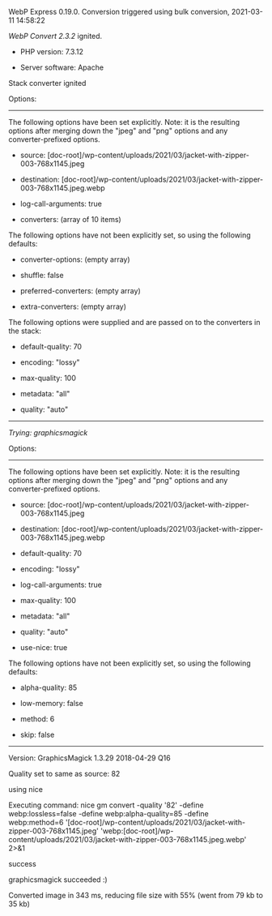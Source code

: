 WebP Express 0.19.0. Conversion triggered using bulk conversion, 2021-03-11 14:58:22

*WebP Convert 2.3.2*  ignited.
- PHP version: 7.3.12
- Server software: Apache

Stack converter ignited

Options:
------------
The following options have been set explicitly. Note: it is the resulting options after merging down the "jpeg" and "png" options and any converter-prefixed options.
- source: [doc-root]/wp-content/uploads/2021/03/jacket-with-zipper-003-768x1145.jpeg
- destination: [doc-root]/wp-content/uploads/2021/03/jacket-with-zipper-003-768x1145.jpeg.webp
- log-call-arguments: true
- converters: (array of 10 items)

The following options have not been explicitly set, so using the following defaults:
- converter-options: (empty array)
- shuffle: false
- preferred-converters: (empty array)
- extra-converters: (empty array)

The following options were supplied and are passed on to the converters in the stack:
- default-quality: 70
- encoding: "lossy"
- max-quality: 100
- metadata: "all"
- quality: "auto"
------------


*Trying: graphicsmagick* 

Options:
------------
The following options have been set explicitly. Note: it is the resulting options after merging down the "jpeg" and "png" options and any converter-prefixed options.
- source: [doc-root]/wp-content/uploads/2021/03/jacket-with-zipper-003-768x1145.jpeg
- destination: [doc-root]/wp-content/uploads/2021/03/jacket-with-zipper-003-768x1145.jpeg.webp
- default-quality: 70
- encoding: "lossy"
- log-call-arguments: true
- max-quality: 100
- metadata: "all"
- quality: "auto"
- use-nice: true

The following options have not been explicitly set, so using the following defaults:
- alpha-quality: 85
- low-memory: false
- method: 6
- skip: false
------------

Version: GraphicsMagick 1.3.29 2018-04-29 Q16 
Quality set to same as source: 82
using nice
Executing command: nice gm convert -quality '82' -define webp:lossless=false -define webp:alpha-quality=85 -define webp:method=6 '[doc-root]/wp-content/uploads/2021/03/jacket-with-zipper-003-768x1145.jpeg' 'webp:[doc-root]/wp-content/uploads/2021/03/jacket-with-zipper-003-768x1145.jpeg.webp' 2>&1
success
graphicsmagick succeeded :)

Converted image in 343 ms, reducing file size with 55% (went from 79 kb to 35 kb)
